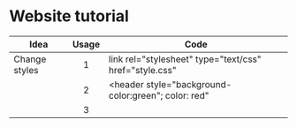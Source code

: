 # Website tutorial


|      Idea     | Usage |                         Code                                |               
| ------------- | :---: | ----------------------------------------------------------- | 
| Change styles |   1   |link rel="stylesheet" type="text/css" href="style.css"     |
|               |   2   |<header style="background-color:green"; color: red"|
|               |   3   |  <style> li{ background-color: purple;color: orangered;}    |
|    Coloring   |   1   |     border: 5px dashed rgba(34, 102, 102, 0.5);      |
|               |  exp  |         (r ,  g ,  b , transparency 0~1 ) |
|               |  web  | [Paletton](https://paletton.com/#uid=7000u0kllllaFw0g0qFqFg0w0aF)|
|  Selector    |  1     | h2,p{}|

  # Some other infos
  
|      Idea     | Usage |                         Code                                |               
| ------------- | :---: | ----------------------------------------------------------- | 
|     Class     | 2 items| p class="webtext active" |
|       f        |   2   |                            f |
|       f        |   3   |                     f          |

# Table 
  
|      Idea     | Usage |                         Code                                |               
| :---:         | :---: | ----------------------------------------------------------- | 
|  table      |    *   | defines an HTML table|
|  th         | bold. centered| table row|
|  td         | regula. left-aligned| table data/cell is defined with it|


# CSS em rem
  
|      Idea     | Usage |                         Code                                |               
| :---:         | :---: | ----------------------------------------------------------- | 
|  em     |    font-size: 5em;   | p font-size * em |
|  rem    | font-size: 5rem| html*rem|


# Others
  
|      Idea     |    CSS   |          
| :---:         | -----------|
|  Change text color    |    color  | 
| CSS syntax for making all the <p> elements bold  | p {font-weight:bold;}  |
| display hyperlinks without an underline  | a {text-decoration:none;}    |
| text start with a capital letter  | text-transform:capitalize    |
|  change the font of an element  |   font-family      |
| text bold  | font-weight:bold;    |
| items with squares  | list-style-type: square;      |
|  id 'demo'  | #demo        |
|  class name 'test'  | .test         |
|   p elements inside a div element  | div p     |
|  group selectors  | Separate each selector with a comma   |
|   default value of the position property  | static    |

